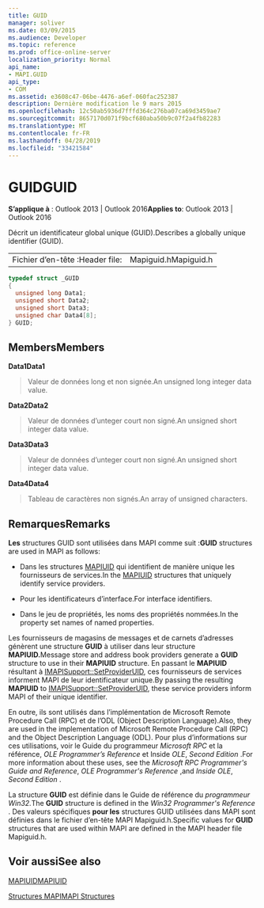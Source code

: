 ```yaml
---
title: GUID
manager: soliver
ms.date: 03/09/2015
ms.audience: Developer
ms.topic: reference
ms.prod: office-online-server
localization_priority: Normal
api_name:
- MAPI.GUID
api_type:
- COM
ms.assetid: e3608c47-06be-4476-a6ef-060fac252387
description: Dernière modification le 9 mars 2015
ms.openlocfilehash: 12c50ab5936d7fffd364c276ba07ca69d3459ae7
ms.sourcegitcommit: 8657170d071f9bcf680aba50b9c07f2a4fb82283
ms.translationtype: MT
ms.contentlocale: fr-FR
ms.lasthandoff: 04/28/2019
ms.locfileid: "33421584"
---
```

# <a name="guid"></a><span data-ttu-id="18a37-103">GUID</span><span class="sxs-lookup"><span data-stu-id="18a37-103">GUID</span></span>

  
  
<span data-ttu-id="18a37-104">**S’applique à** : Outlook 2013 | Outlook 2016</span><span class="sxs-lookup"><span data-stu-id="18a37-104">**Applies to**: Outlook 2013 | Outlook 2016</span></span> 
  
<span data-ttu-id="18a37-105">Décrit un identificateur global unique (GUID).</span><span class="sxs-lookup"><span data-stu-id="18a37-105">Describes a globally unique identifier (GUID).</span></span> 
  
|||
|:-----|:-----|
|<span data-ttu-id="18a37-106">Fichier d’en-tête :</span><span class="sxs-lookup"><span data-stu-id="18a37-106">Header file:</span></span>  <br/> |<span data-ttu-id="18a37-107">Mapiguid.h</span><span class="sxs-lookup"><span data-stu-id="18a37-107">Mapiguid.h</span></span>  <br/> |
   
```cpp
typedef struct _GUID
{
  unsigned long Data1;
  unsigned short Data2;
  unsigned short Data3;
  unsigned char Data4[8];
} GUID;

```

## <a name="members"></a><span data-ttu-id="18a37-108">Members</span><span class="sxs-lookup"><span data-stu-id="18a37-108">Members</span></span>

 <span data-ttu-id="18a37-109">**Data1**</span><span class="sxs-lookup"><span data-stu-id="18a37-109">**Data1**</span></span>
  
> <span data-ttu-id="18a37-110">Valeur de données long et non signée.</span><span class="sxs-lookup"><span data-stu-id="18a37-110">An unsigned long integer data value.</span></span>
    
 <span data-ttu-id="18a37-111">**Data2**</span><span class="sxs-lookup"><span data-stu-id="18a37-111">**Data2**</span></span>
  
> <span data-ttu-id="18a37-112">Valeur de données d’unteger court non signé.</span><span class="sxs-lookup"><span data-stu-id="18a37-112">An unsigned short integer data value.</span></span>
    
 <span data-ttu-id="18a37-113">**Data3**</span><span class="sxs-lookup"><span data-stu-id="18a37-113">**Data3**</span></span>
  
> <span data-ttu-id="18a37-114">Valeur de données d’unteger court non signé.</span><span class="sxs-lookup"><span data-stu-id="18a37-114">An unsigned short integer data value.</span></span>
    
 <span data-ttu-id="18a37-115">**Data4**</span><span class="sxs-lookup"><span data-stu-id="18a37-115">**Data4**</span></span>
  
> <span data-ttu-id="18a37-116">Tableau de caractères non signés.</span><span class="sxs-lookup"><span data-stu-id="18a37-116">An array of unsigned characters.</span></span>
    
## <a name="remarks"></a><span data-ttu-id="18a37-117">Remarques</span><span class="sxs-lookup"><span data-stu-id="18a37-117">Remarks</span></span>

 <span data-ttu-id="18a37-118">**Les** structures GUID sont utilisées dans MAPI comme suit :</span><span class="sxs-lookup"><span data-stu-id="18a37-118">**GUID** structures are used in MAPI as follows:</span></span> 
  
- <span data-ttu-id="18a37-119">Dans les structures [MAPIUID](mapiuid.md) qui identifient de manière unique les fournisseurs de services.</span><span class="sxs-lookup"><span data-stu-id="18a37-119">In the [MAPIUID](mapiuid.md) structures that uniquely identify service providers.</span></span> 
    
- <span data-ttu-id="18a37-120">Pour les identificateurs d’interface.</span><span class="sxs-lookup"><span data-stu-id="18a37-120">For interface identifiers.</span></span>
    
- <span data-ttu-id="18a37-121">Dans le jeu de propriétés, les noms des propriétés nommées.</span><span class="sxs-lookup"><span data-stu-id="18a37-121">In the property set names of named properties.</span></span> 
    
<span data-ttu-id="18a37-122">Les fournisseurs de magasins de messages et de carnets d’adresses génèrent une structure **GUID** à utiliser dans leur structure **MAPIUID.**</span><span class="sxs-lookup"><span data-stu-id="18a37-122">Message store and address book providers generate a **GUID** structure to use in their **MAPIUID** structure.</span></span> <span data-ttu-id="18a37-123">En passant le **MAPIUID** résultant à [IMAPISupport::SetProviderUID](imapisupport-setprovideruid.md), ces fournisseurs de services informent MAPI de leur identificateur unique.</span><span class="sxs-lookup"><span data-stu-id="18a37-123">By passing the resulting **MAPIUID** to [IMAPISupport::SetProviderUID](imapisupport-setprovideruid.md), these service providers inform MAPI of their unique identifier.</span></span>
  
<span data-ttu-id="18a37-124">En outre, ils sont utilisés dans l’implémentation de Microsoft Remote Procedure Call (RPC) et de l’ODL (Object Description Language).</span><span class="sxs-lookup"><span data-stu-id="18a37-124">Also, they are used in the implementation of Microsoft Remote Procedure Call (RPC) and the Object Description Language (ODL).</span></span> <span data-ttu-id="18a37-125">Pour plus d’informations sur ces utilisations, voir le Guide du programmeur  *Microsoft RPC* et la référence, *OLE Programmer’s Reference*  et Inside  *OLE*, *Second Edition*  .</span><span class="sxs-lookup"><span data-stu-id="18a37-125">For more information about these uses, see the  *Microsoft RPC Programmer's Guide and Reference*, *OLE Programmer's Reference*  ,and  *Inside OLE*, *Second Edition*  .</span></span> 
  
<span data-ttu-id="18a37-126">La structure **GUID** est définie dans le Guide de référence du *programmeur Win32.*</span><span class="sxs-lookup"><span data-stu-id="18a37-126">The **GUID** structure is defined in the  *Win32 Programmer's Reference*  .</span></span> <span data-ttu-id="18a37-127">Des valeurs spécifiques **pour les** structures GUID utilisées dans MAPI sont définies dans le fichier d’en-tête MAPI Mapiguid.h.</span><span class="sxs-lookup"><span data-stu-id="18a37-127">Specific values for **GUID** structures that are used within MAPI are defined in the MAPI header file Mapiguid.h.</span></span> 
  
## <a name="see-also"></a><span data-ttu-id="18a37-128">Voir aussi</span><span class="sxs-lookup"><span data-stu-id="18a37-128">See also</span></span>



[<span data-ttu-id="18a37-129">MAPIUID</span><span class="sxs-lookup"><span data-stu-id="18a37-129">MAPIUID</span></span>](mapiuid.md)


[<span data-ttu-id="18a37-130">Structures MAPI</span><span class="sxs-lookup"><span data-stu-id="18a37-130">MAPI Structures</span></span>](mapi-structures.md)

